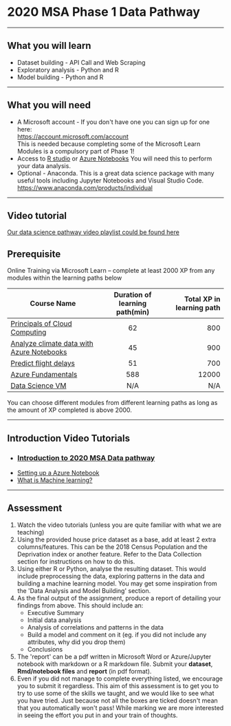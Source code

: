 # 2020 MSA Phase 1 Data Pathway
---
## What you will learn
* Dataset building - API Call and Web Scraping
* Exploratory analysis - Python and R
* Model building - Python and R
---
## What you will need
* A Microsoft account - If you don't have one you can sign up for one here:   
https://account.microsoft.com/account  
This is needed because completing some of the Microsoft Learn Modules is a compulsory part of Phase 1!
* Access to [R studio](https://rstudio.com) or [Azure Notebooks](https://notebooks.azure.com)
You will need this to perform your data analysis.
* Optional - Anaconda. This is a great data science package with many useful tools including Jupyter Notebooks and Visual Studio Code.
https://www.anaconda.com/products/individual
---

## Video tutorial
[Our data science pathway video playlist could be found here](https://www.youtube.com/playlist?list=PLYCDbAy3AHGaDTY5DY8Fofjl4CeR4puM7)

## Prerequisite
Online Training via Microsoft Learn – complete at least 2000 XP from any modules within the learning paths below

| Course Name |  Duration of learning path(min)  |  Total XP in learning path  |
|------------------------|:-------------:|------:|
| [Principals of Cloud Computing](https://docs.microsoft.com/en-us/learn/modules/principles-cloud-computing/) | 62 | 800 |
| [Analyze climate data with Azure Notebooks](https://docs.microsoft.com/en-us/learn/modules/analyze-climate-data-with-azure-notebooks/) | 45 | 900 |
| [Predict flight delays](https://docs.microsoft.com/en-us/learn/modules/predict-flight-delays-with-python/) | 51 | 700 |
| [Azure Fundamentals](https://docs.microsoft.com/en-us/learn/paths/azure-fundamentals/) | 588 | 12000 |
| [Data Science VM](https://docs.microsoft.com/en-us/azure/machine-learning/data-science-virtual-machine/overview) | N/A  | N/A |  

You can choose different modules from different learning paths as long as the amount of XP completed is above 2000.  

----  
  
## Introduction Video Tutorials  
* ###  [Introduction to 2020 MSA Data pathway](https://youtu.be/DlwDKzbt7PA)
* [Setting up a Azure Notebook](https://youtu.be/eddHYttngR0)  
* [What is Machine learning?](https://youtu.be/pgl5Y1Olq4A)  
    
----  	
## Assessment
1. Watch the video tutorials (unless you are quite familiar with what we are teaching)
2. Using the provided house price dataset as a base, add at least 2 extra columns/features. This can be the 2018 Census Population and the Deprivation index or another feature. Refer to the Data Collection section for instructions on how to do this.
3. Using either R or Python, analyse the resulting dataset. This would include preprocessing the data, exploring patterns in the data and building a machine learning model. You may get some inspiration from the 'Data Analysis and Model Building' section.
4. As the final output of the assignment, produce a report of detailing your findings from above. This should include an:
   * Executive Summary 
   * Initial data analysis 
   * Analysis of correlations and patterns in the data
   * Build a model and comment on it (eg. if you did not include any attributes, why did you drop them)
   * Conclusions
5. The 'report' can be a pdf written in Microsoft Word or Azure/Jupyter notebook with markdown or a R markdown file. Submit your __dataset__, __Rmd/notebook files__ and __report__ (in pdf format).
6. Even if you did not manage to complete everything listed, we encourage you to submit it regardless. This aim of this assessment is to get you to try to use some of the skills we taught, and we would like to see what you have tried. Just because not all the boxes are ticked doesn't mean that you automatically won't pass! While marking we are more interested in seeing the effort you put in and your train of thoughts.
